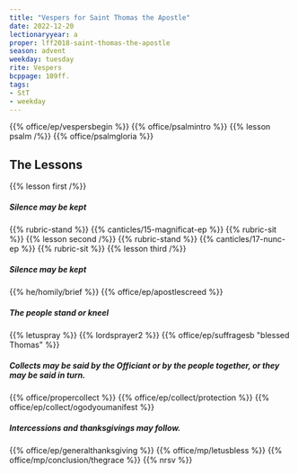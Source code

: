 ```yaml
---
title: "Vespers for Saint Thomas the Apostle"
date: 2022-12-20
lectionaryyear: a
proper: lff2018-saint-thomas-the-apostle
season: advent
weekday: tuesday
rite: Vespers
bcppage: 109ff.
tags:
- StT
- weekday
---
```

{{% office/ep/vespersbegin %}}
{{% office/psalmintro %}}
{{% lesson psalm /%}}
{{% office/psalmgloria %}}
## The Lessons
{{% lesson first /%}}
##### Silence may be kept
{{% rubric-stand %}}
{{% canticles/15-magnificat-ep %}}
{{% rubric-sit %}}
{{% lesson second /%}}
{{% rubric-stand %}}
{{% canticles/17-nunc-ep %}}
{{% rubric-sit %}}
{{% lesson third /%}}
##### Silence may be kept
{{% he/homily/brief %}}
{{% office/ep/apostlescreed %}}
##### The people stand or kneel
{{% letuspray %}}
{{% lordsprayer2 %}}
{{% office/ep/suffragesb "blessed Thomas" %}}
##### Collects may be said by the Officiant or by the people together, or they may be said in turn.
{{% office/propercollect %}}
{{% office/ep/collect/protection %}}
{{% office/ep/collect/ogodyoumanifest %}}
##### Intercessions and thanksgivings may follow.
{{% office/ep/generalthanksgiving %}}
{{% office/mp/letusbless %}}
{{% office/mp/conclusion/thegrace %}}
{{% nrsv %}}

